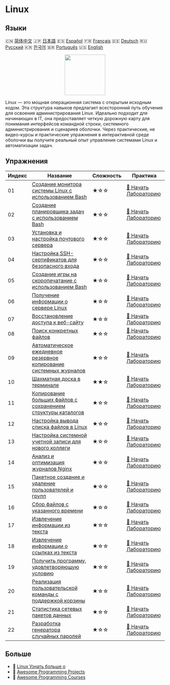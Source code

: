 # Linux

## Языки

🇨🇳 [简体中文](README_zh.md) 🇯🇵 [日本語](README_ja.md) 🇪🇸 [Español](README_es.md) 🇫🇷 [Français](README_fr.md) 🇩🇪 [Deutsch](README_de.md) 🇷🇺 [Русский](README_ru.md) 🇰🇷 [한국어](README_ko.md) 🇧🇷 [Português](README_pt.md) 🇺🇸 [English](README.md) 

<div align="center">
<img width="128px" src="https://file.labex.io/path/k5LXo5b82pJm.png">
</div>

Linux — это мощная операционная система с открытым исходным кодом. Эта структура навыков предлагает всесторонний путь обучения для освоения администрирования Linux. Идеально подходит для начинающих в IT, она предоставляет четкую дорожную карту для понимания интерфейсов командной строки, системного администрирования и сценариев оболочки. Через практические, не видео-курсы и практические упражнения в интерактивной среде оболочки вы получите реальный опыт управления системами Linux и автоматизации задач.

## Упражнения

|   Индекс | Название                                                                                                                                 | Сложность   | Практика                                                                                                    |
|----------|------------------------------------------------------------------------------------------------------------------------------------------|-------------|-------------------------------------------------------------------------------------------------------------|
|       01 | [Создание монитора системы Linux с использованием Bash](https://labex.io/ru/courses/project-build-a-linux-system-monitor-using-bash)     | ★☆☆         | [🚀 Начать Лабораторию](https://labex.io/ru/courses/project-build-a-linux-system-monitor-using-bash)        |
|       02 | [Создание планировщика задач с использованием Bash](https://labex.io/ru/courses/project-build-a-task-scheduler-using-bash)               | ★☆☆         | [🚀 Начать Лабораторию](https://labex.io/ru/courses/project-build-a-task-scheduler-using-bash)              |
|       03 | [Установка и настройка почтового сервера](https://labex.io/ru/courses/project-installing-and-configuring-a-mail-server)                  | ★☆☆         | [🚀 Начать Лабораторию](https://labex.io/ru/courses/project-installing-and-configuring-a-mail-server)       |
|       04 | [Настройка SSH-сертификатов для безопасного входа](https://labex.io/ru/courses/project-certificate-configuration)                        | ★☆☆         | [🚀 Начать Лабораторию](https://labex.io/ru/courses/project-certificate-configuration)                      |
|       05 | [Создание игры на скоропечатание с использованием Bash](https://labex.io/ru/courses/project-creating-a-typing-game-using-bash)           | ★☆☆         | [🚀 Начать Лабораторию](https://labex.io/ru/courses/project-creating-a-typing-game-using-bash)              |
|       06 | [Получение информации о сервере Linux](https://labex.io/ru/courses/project-get-system-information)                                       | ★☆☆         | [🚀 Начать Лабораторию](https://labex.io/ru/courses/project-get-system-information)                         |
|       07 | [Восстановление доступа к веб-сайту](https://labex.io/ru/courses/project-restore-access-to-website)                                      | ★☆☆         | [🚀 Начать Лабораторию](https://labex.io/ru/courses/project-restore-access-to-website)                      |
|       08 | [Поиск конкретных файлов](https://labex.io/ru/courses/project-searching-for-specific-files)                                              | ★☆☆         | [🚀 Начать Лабораторию](https://labex.io/ru/courses/project-searching-for-specific-files)                   |
|       09 | [Автоматическое ежедневное резервное копирование системных журналов](https://labex.io/ru/courses/project-log-backup)                     | ★☆☆         | [🚀 Начать Лабораторию](https://labex.io/ru/courses/project-log-backup)                                     |
|       10 | [Шахматная доска в терминале](https://labex.io/ru/courses/project-chess-board-in-terminal)                                               | ★★☆         | [🚀 Начать Лабораторию](https://labex.io/ru/courses/project-chess-board-in-terminal)                        |
|       11 | [Копирование больших файлов с сохранением структуры каталогов](https://labex.io/ru/courses/project-copy-specified-files)                 | ★☆☆         | [🚀 Начать Лабораторию](https://labex.io/ru/courses/project-copy-specified-files)                           |
|       12 | [Настройка вывода списка файлов в Linux](https://labex.io/ru/courses/project-directory-size)                                             | ★☆☆         | [🚀 Начать Лабораторию](https://labex.io/ru/courses/project-directory-size)                                 |
|       13 | [Настройка системной учетной записи для нового коллеги](https://labex.io/ru/courses/project-new-colleague-system-account-setup)          | ★☆☆         | [🚀 Начать Лабораторию](https://labex.io/ru/courses/project-new-colleague-system-account-setup)             |
|       14 | [Анализ и оптимизация журналов Nginx](https://labex.io/ru/courses/project-log-analysis)                                                  | ★☆☆         | [🚀 Начать Лабораторию](https://labex.io/ru/courses/project-log-analysis)                                   |
|       15 | [Пакетное создание и удаление пользователей и групп](https://labex.io/ru/courses/project-bulk-creation-and-deletion-of-users-and-groups) | ★☆☆         | [🚀 Начать Лабораторию](https://labex.io/ru/courses/project-bulk-creation-and-deletion-of-users-and-groups) |
|       16 | [Сбор файлов с указанного времени](https://labex.io/ru/courses/project-collect-files-from-specified-time)                                | ★☆☆         | [🚀 Начать Лабораторию](https://labex.io/ru/courses/project-collect-files-from-specified-time)              |
|       17 | [Извлечение информации из текста](https://labex.io/ru/courses/project-extracting-information-from-text)                                  | ★☆☆         | [🚀 Начать Лабораторию](https://labex.io/ru/courses/project-extracting-information-from-text)               |
|       18 | [Извлечение информации о ссылках из текста](https://labex.io/ru/courses/project-extracting-link-information-from-text)                   | ★☆☆         | [🚀 Начать Лабораторию](https://labex.io/ru/courses/project-extracting-link-information-from-text)          |
|       19 | [Получить программу, удовлетворяющую условию](https://labex.io/ru/courses/project-get-program-that-satisfies-the-condition)              | ★☆☆         | [🚀 Начать Лабораторию](https://labex.io/ru/courses/project-get-program-that-satisfies-the-condition)       |
|       20 | [Реализация пользовательской команды с поддержкой корзины](https://labex.io/ru/courses/project-avoid-accidental-deletion)                | ★☆☆         | [🚀 Начать Лабораторию](https://labex.io/ru/courses/project-avoid-accidental-deletion)                      |
|       21 | [Статистика сетевых пакетов данных](https://labex.io/ru/courses/project-network-data-packet-statistics)                                  | ★☆☆         | [🚀 Начать Лабораторию](https://labex.io/ru/courses/project-network-data-packet-statistics)                 |
|       22 | [Разработка генератора случайных паролей](https://labex.io/ru/courses/project-password-generator)                                        | ★☆☆         | [🚀 Начать Лабораторию](https://labex.io/ru/courses/project-password-generator)                             |

## Больше

- 🔗 [Linux Узнать больше о](https://labex.io/ru/skilltrees/linux)
- 🔗 [Awesome Programming Projects](https://github.com/labex-labs/awesome-programming-projects)
- 🔗 [Awesome Programming Courses](https://github.com/labex-labs/awesome-programming-courses)

